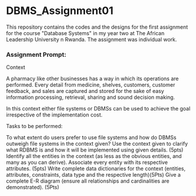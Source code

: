 # DBMS_Assignment01
This repository contains the codes and the designs for the first assignment for the course "Database Systems" in my year two at The African Leadership University n Rwanda. The assignment was individual work.


### Assignment Prompt:

Context

A pharmacy like other businesses has a way in which its operations are performed. Every detail from medicine, shelves, customers, customer feedback, and sales are captured and stored for the sake of easy information processing, retrieval, sharing and sound decision making.

In this context either file systems or DBMSs can be used to achieve the goal irrespective of the implementation cost.

Tasks to be performed:

To what extent do users prefer to use file systems and  how do DBMSs outweigh file systems in the context given? Use the context given to clarify what RDBMS is and how it will be implemented using given details. (5pts)
Identify all the entities in the context (as less as the obvious entities, and many as you can derive). Associate every entity with its respective attributes. (5pts)
Write complete data dictionaries for the context (entities, attributes, constraints, data type and the respective length)(5Pts)
Give a complete E-R diagram (ensure all relationships and cardinalities are demonstrated). (5Pts)
